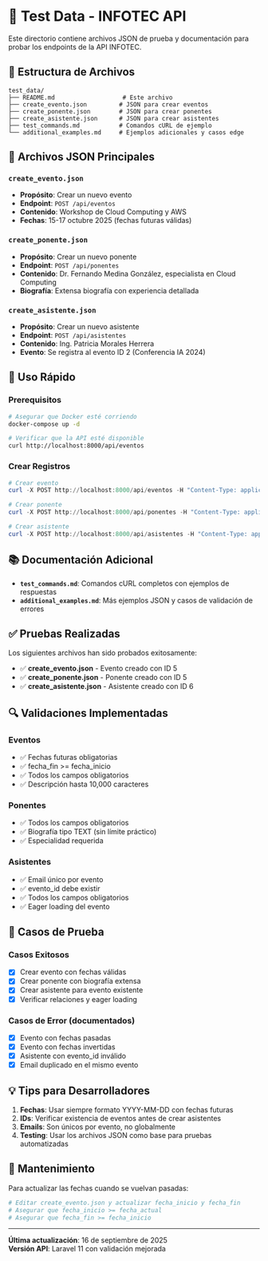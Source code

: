 # 🧪 Test Data - INFOTEC API

Este directorio contiene archivos JSON de prueba y documentación para probar los endpoints de la API INFOTEC.

## 📁 Estructura de Archivos

```
test_data/
├── README.md                   # Este archivo
├── create_evento.json         # JSON para crear eventos
├── create_ponente.json        # JSON para crear ponentes  
├── create_asistente.json      # JSON para crear asistentes
├── test_commands.md           # Comandos cURL de ejemplo
└── additional_examples.md     # Ejemplos adicionales y casos edge
```

## 🎯 Archivos JSON Principales

### `create_evento.json`
- **Propósito**: Crear un nuevo evento
- **Endpoint**: `POST /api/eventos`
- **Contenido**: Workshop de Cloud Computing y AWS
- **Fechas**: 15-17 octubre 2025 (fechas futuras válidas)

### `create_ponente.json`
- **Propósito**: Crear un nuevo ponente  
- **Endpoint**: `POST /api/ponentes`
- **Contenido**: Dr. Fernando Medina González, especialista en Cloud Computing
- **Biografía**: Extensa biografía con experiencia detallada

### `create_asistente.json`
- **Propósito**: Crear un nuevo asistente
- **Endpoint**: `POST /api/asistentes`
- **Contenido**: Ing. Patricia Morales Herrera
- **Evento**: Se registra al evento ID 2 (Conferencia IA 2024)

## 🚀 Uso Rápido

### Prerequisitos
```bash
# Asegurar que Docker esté corriendo
docker-compose up -d

# Verificar que la API esté disponible
curl http://localhost:8000/api/eventos
```

### Crear Registros
```powershell
# Crear evento
curl -X POST http://localhost:8000/api/eventos -H "Content-Type: application/json" -d (Get-Content test_data/create_evento.json -Raw)

# Crear ponente
curl -X POST http://localhost:8000/api/ponentes -H "Content-Type: application/json" -d (Get-Content test_data/create_ponente.json -Raw)

# Crear asistente
curl -X POST http://localhost:8000/api/asistentes -H "Content-Type: application/json" -d (Get-Content test_data/create_asistente.json -Raw)
```

## 📚 Documentación Adicional

- **`test_commands.md`**: Comandos cURL completos con ejemplos de respuestas
- **`additional_examples.md`**: Más ejemplos JSON y casos de validación de errores

## ✅ Pruebas Realizadas

Los siguientes archivos han sido probados exitosamente:

- ✅ **create_evento.json** - Evento creado con ID 5
- ✅ **create_ponente.json** - Ponente creado con ID 5  
- ✅ **create_asistente.json** - Asistente creado con ID 6

## 🔍 Validaciones Implementadas

### Eventos
- ✅ Fechas futuras obligatorias
- ✅ fecha_fin >= fecha_inicio
- ✅ Todos los campos obligatorios
- ✅ Descripción hasta 10,000 caracteres

### Ponentes  
- ✅ Todos los campos obligatorios
- ✅ Biografía tipo TEXT (sin límite práctico)
- ✅ Especialidad requerida

### Asistentes
- ✅ Email único por evento
- ✅ evento_id debe existir
- ✅ Todos los campos obligatorios
- ✅ Eager loading del evento

## 🧪 Casos de Prueba

### Casos Exitosos
- [x] Crear evento con fechas válidas
- [x] Crear ponente con biografía extensa
- [x] Crear asistente para evento existente
- [x] Verificar relaciones y eager loading

### Casos de Error (documentados)
- [x] Evento con fechas pasadas
- [x] Evento con fechas invertidas  
- [x] Asistente con evento_id inválido
- [x] Email duplicado en el mismo evento

## 💡 Tips para Desarrolladores

1. **Fechas**: Usar siempre formato YYYY-MM-DD con fechas futuras
2. **IDs**: Verificar existencia de eventos antes de crear asistentes
3. **Emails**: Son únicos por evento, no globalmente
4. **Testing**: Usar los archivos JSON como base para pruebas automatizadas

## 🔄 Mantenimiento

Para actualizar las fechas cuando se vuelvan pasadas:
```bash
# Editar create_evento.json y actualizar fecha_inicio y fecha_fin
# Asegurar que fecha_inicio >= fecha_actual
# Asegurar que fecha_fin >= fecha_inicio
```

---
**Última actualización**: 16 de septiembre de 2025  
**Versión API**: Laravel 11 con validación mejorada
